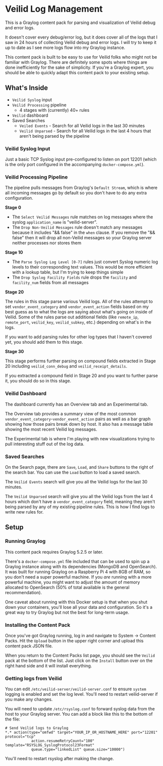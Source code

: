 # Veilid Log Management

This is a Graylog content pack for parsing and visualization of Veilid debug and error logs.

It doesn't cover every debug/error log, but it does cover all of the logs that I saw in 24 hours of collecting Veilid debug and error logs. I will try to keep it up to date as I see more logs flow into my Graylog instance.

This content pack is built to be easy to use for Veilid folks who might not be familiar with Graylog. There are definitely some spots where things are done inefficiently for the sake of simplicity. If you're a Graylog expert, you should be able to quickly adapt this content pack to your existing setup.

## What's Inside

* `Veilid Syslog` input
* `Veilid Processing` pipeline
  * 4 stages with (currently) 40+ rules
* `Veilid` dashboard
* Saved Searches
  * `Veiled Events` - Search for all Veilid logs in the last 30 minutes
  * `Veilid Unparsed` - Search for all Veilid logs in the last 4 hours that aren't being parsed by the pipeline

### Veilid Syslog Input

Just a basic TCP Syslog input pre-configured to listen on port 12201 (which is the only port configured in the accompanying `docker-compose.yml`). 

### Veilid Processing Pipeline

The pipeline pulls messages from Graylog's `Default Stream`, which is where all incoming messages go by default so you don't have to do any extra configuration.

**Stage 0**

* The `Select Veilid Messages` rule matches on log messages where the syslog `application_name` is "veilid-server".
* The `Drop Non-Veilid Messages` rule doesn't match any messages because it includes "&& false" in the `when` clause. If you remove the "&& false" then it will drop all non-Veilid messages so your Graylog server neither processes nor stores them

**Stage 10**

* The `Parse Syslog Log Level [0-7]` rules just convert Syslog numeric log levels to their corresponding text values. This would be more efficient with a lookup table, but I'm trying to keep things simple
* The `Drop Syslog Facility Fields` rule drops the `facility` and `facility_num` fields from all messages

**Stage 20**

The rules in this stage parse various Veilid logs. All of the rules attempt to set `vendor_event_category` and `vendor_event_action` fields based on my best guess as to what the logs are saying about what's going on inside of Veilid. Some of the rules parse out additional fields (like `remote_ip`, `remote_port`, `veilid_key`, `veilid_subkey`, etc.) depending on what's in the logs.

If you want to add parsing rules for other log types that I haven't covered yet, you should add them to this stage.

**Stage 30**

This stage performs further parsing on compound fields extracted in Stage 20 including `veilid_conn_debug` and `veilid_receipt_details`.

If you extracted a compound field in Stage 20 and you want to further parse it, you should do so in this stage.

### Veilid Dashboard

The dashboard currently has an Overview tab and an Experimental tab.

The Overview tab provides a summary view of the most common `vendor_event_category`-`vendor_event_action` pairs as well as a bar graph showing how those pairs break down by host.  It also has a message table showing the most recent Veilid log messages.

The Experimental tab is where I'm playing with new visualizations trying to pull interesting stuff out of the log data.

### Saved Searches

On the Search page, there are `Save`, `Load`, and `Share` buttons to the right of the search bar. You can use the `Load` button to load a saved search.

The `Veilid Events` search will give you all the Veilid logs for the last 30 minutes.

The `Veilid Unparsed` search will give you all the Veilid logs from the last 4 hours which don't have a `vendor_event_category` field, meaning they aren't being parsed by any of my existing pipeline rules. This is how I find logs to write new rules for.

## Setup

### Running Graylog 

This content pack requires Graylog 5.2.5 or later.

There's a `docker-compose.yml` file included that can be used to spin up a Graylog instance along with its dependencies (MongoDB and OpenSearch). It was built for running Graylog on a Raspberry Pi 4 with 8GB of RAM, so you don't need a super powerful machine. If you *are* running with a more powerful machine, you might want to adjust the amount of memory allocated to OpenSearch (50% of total available is the general recommendation). 

One caveat about running with this Docker setup is that when you shut down your containers, you'll lose all your data and configuration. So it's a great way to try Graylog but not the best for long-term usage.

### Installing the Content Pack

Once you've got Graylog running, log in and navigate to System -> Content Packs. Hit the `Upload` button in the upper right corner and upload this content pack JSON file.

When you return to the Content Packs list page, you should see the `Veilid` pack at the bottom of the list. Just click on the `Install` button over on the right hand side and it will install everything.

### Getting logs from Veilid

You can edit `/etc/veilid-server/veilid-server.conf` to ensure `system` logging is enabled and set the log level. You'll need to restart veilid-server if you make any changes.

You will need to update `/etc/rsyslog.conf` to forward syslog data from the host to your Graylog server.  You can add a block like this to the bottom of the file:

```
# Send Veilid logs to Graylog
*.* action(type="omfwd" target="YOUR_IP_OR_HOSTNAME_HERE" port="12201" protocol="tcp"
            action.resumeRetryCount="100" template="RSYSLOG_SyslogProtocol23Format"
            queue.type="linkedList" queue.size="10000")
```

You'll need to restart rsyslog after making the change.